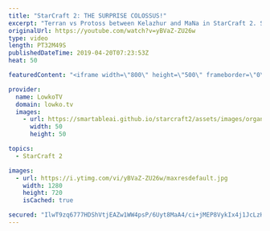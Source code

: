 ```yaml
---
title: "StarCraft 2: THE SURPRISE COLOSSUS!"
excerpt: "Terran vs Protoss between Kelazhur and MaNa in StarCraft 2. Subscribe for more videos: http://lowko.tv/youtube More StarCraft 2 casts: https://youtu.be/BfikSEkWzao  Check out Lowko merchandise: http://lowko.tv/merch Support me on Patreon: http://www.patreon.com/lowkotv Join the community on discord:"
originalUrl: https://youtube.com/watch?v=yBVaZ-ZU26w
type: video
length: PT32M49S
publishedDateTime: 2019-04-20T07:23:53Z
heat: 50

featuredContent: "<iframe width=\"800\" height=\"500\" frameborder=\"0\" src=\"https://www.youtube.com/embed/yBVaZ-ZU26w\" allow=\"accelerometer; autoplay; encrypted-media; gyroscope; picture-in-picture\" allowfullscreen></iframe>"

provider:
  name: LowkoTV
  domain: lowko.tv
  images:
    - url: https://smartableai.github.io/starcraft2/assets/images/organizations/lowko.tv-50x50.jpg
      width: 50
      height: 50

topics:
  - StarCraft 2

images:
  - url: https://i.ytimg.com/vi/yBVaZ-ZU26w/maxresdefault.jpg
    width: 1280
    height: 720
    isCached: true

secured: "IlwT9zq6777HDShVtjEAZw1WW4psP/6Uyt8MaA4/ci+jMEP8VykIx4j1JcLzH7WiXKOZPBxm7tkug0lN4dbxVsMJ99BQAC9evLQntjPALg+b7J9weoWtOC7aCmAc/bZhascdBDqxuSYtpt1rO9ZKKvlfYfBzawoaf5rxVCJBZG5p4fStsqHCCaX8bWQ+KUS3uCvbOXS1PsBSln3o4MfDEen1K6EDjwjuPGhmzTaUDGMOKPlx6Z1RGTri9EZk/d7Oo2gqQ4XNhV1atDX70tKdkk7nng2HisolhbkEPICxqUqRH7ls0mDjdijohHuxRXwUkU+y9Q0/ND8zKh+cY/3ZUW3oDIRjBZmFCbPPlHJNTJLxzF+bdChoX3jrj+iDLQdVeNy2z5W8erfxbzGFjUJj1Hllw622ds7WN68sPGid0zYR2Era/vSEjvBnhJG3H5BT;DyMV1mfsikcEYKUg7uRvdQ=="
---
```



